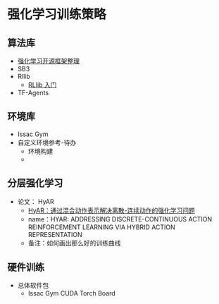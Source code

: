 # 强化学习训练策略

## 算法库

- [强化学习开源框架整理 ](https://zhuanlan.zhihu.com/p/582396276)
- SB3
- Rllib
  - [RLlib 入门 ](https://docs.ray.io/en/latest/rllib/rllib-training.html)
- TF-Agents

## 环境库

- Issac Gym
- 自定义环境参考-待办
  - 环境构建
  - 

## 分层强化学习

- 论文： HyAR
  - [HyAR：通过混合动作表示解决离散-连续动作的强化学习问题 ](https://zhuanlan.zhihu.com/p/497347569)
  - name：HYAR: ADDRESSING DISCRETE-CONTINUOUS ACTION REINFORCEMENT LEARNING VIA HYBRID ACTION REPRESENTATION
  -  备注：如何画出那么好的训练曲线

## 硬件训练

- 总体软件包
  - Issac Gym CUDA Torch Board

